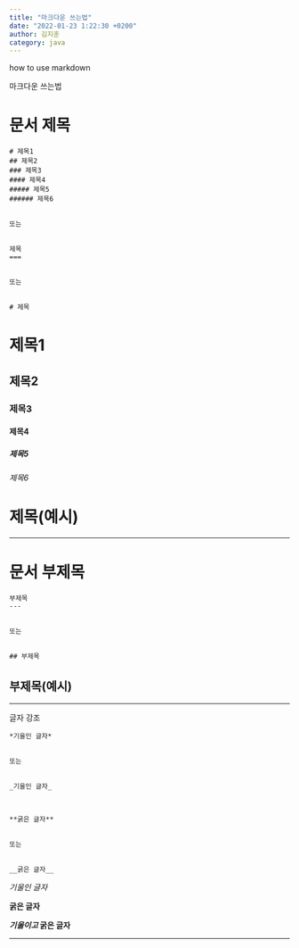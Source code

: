 ```yaml
---
title: "마크다운 쓰는법"
date: "2022-01-23 1:22:30 +0200"
author: 김지훈
category: java
---
```


how to use markdown

마크다운 쓰는법

문서 제목
===

    # 제목1
    ## 제목2
    ### 제목3
    #### 제목4
    ##### 제목5
    ###### 제목6


    또는


    제목
    ===


    또는


    # 제목


# 제목1
## 제목2
### 제목3
#### 제목4
##### 제목5
###### 제목6

제목(예시)
===

---

문서 부제목
===

    부제목
    ---


    또는


    ## 부제목



부제목(예시)
----

---
글자 강조

    *기울인 글자*


    또는


    _기울인 글자_



    **굵은 글자**


    또는


    __굵은 글자__


*기울인 글자*

**굵은 글자**

**_기울이고_ 굵은 글자**

---

